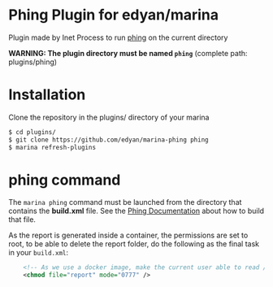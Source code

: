 # Phing Plugin for edyan/marina
Plugin made by Inet Process to run [phing](https://www.phing.info/) on the current directory

__WARNING: The plugin directory must be named `phing`__ (complete path: plugins/phing)

# Installation
Clone the repository in the plugins/ directory of your marina
```bash
$ cd plugins/
$ git clone https://github.com/edyan/marina-phing phing
$ marina refresh-plugins
```

# phing command
The `marina phing` command must be launched from the directory that contains the **build.xml** file. See the [Phing Documentation](https://www.phing.info/) about how to build that file.

As the report is generated inside a container, the permissions are set to root, to be able to delete the report folder,
do the following as the final task in your `build.xml`:
```xml
    <!-- As we use a docker image, make the current user able to read / delete the report -->
    <chmod file="report" mode="0777" />
```
